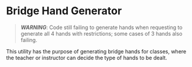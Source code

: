 # Bridge Hand Generator

> ***WARNING***: Code still failing to generate hands when requesting to
generate all 4 hands with restrictions; some cases of 3 hands also failing.

This utility has the purpose of generating bridge hands for classes, where the
teacher or instructor can decide the type of hands to be dealt.
